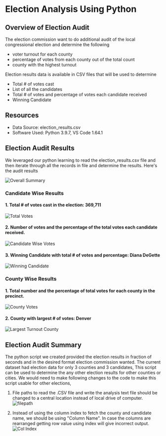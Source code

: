 # Election Analysis Using Python

## Overview of Election Audit
The election commission want to do additional audit of the local congressional election and determine the following 
  - voter turnout for each county
  - percentage of votes from each county out of the total count
  - county with the highest turnout

Election results data is available in CSV files that will be used to determine 
  - Total # of votes cast
  - List of all the candidates
  - Total # of votes and percentage of votes each candidate received
  - Winning Candidate 

## Resources
  - Data Source: election_results.csv
  - Software Used: Python 3.9.7, VS Code 1.64.1

## Election Audit Results
We leveraged our python learning to read the election_results.csv file and then iterate through all the records
in file and determine the results. Here's the audit results

![Overall Summary](https://user-images.githubusercontent.com/98173091/155036733-37ecf777-4200-45f5-be6f-aa48625359c5.png)

### Candidate Wise Results

 #### 1. Total # of votes cast in the election: 369,711  
 ![Total Votes](https://user-images.githubusercontent.com/98173091/155037249-90c452ad-ae99-4688-ba8e-c10c1859ad0f.png)
 
 #### 2. Number of votes and the percentage of the total votes each candidate received.      
 ![Candidate Wise Votes](https://user-images.githubusercontent.com/98173091/155036934-bc957b40-a5b0-4b29-a3d4-dc0f80ad41c8.png)

 #### 3.  Winning Candidate with total # of votes and percentage: Diana DeGette
 ![Winning Candidate](https://user-images.githubusercontent.com/98173091/155037042-b08cbc3a-0243-434b-b0eb-815bbaa2e967.png)

### County Wise Results

 #### 1. Total number and the percentage of total votes for each county in the precinct.
 ![County Votes](https://user-images.githubusercontent.com/98173091/155036574-770cc963-b817-404e-b657-cd3f5ce869ca.png)
  
 #### 2.  County with largest # of votes: Denver
 ![Largest Turnout County](https://user-images.githubusercontent.com/98173091/155036828-f847a3f3-757f-47c3-ad14-dde223fb4c27.png)

 
## Election Audit Summary

The python script we created provided the election results in fraction of seconds and in the desired format
election commission wanted. The current dataset had election data for only 3 counties and 3 candidates,
This script can be used to determine the any other election results for other counties or cities. 
We would need to make following changes to the code to make this script usable for other elections,

1. File paths to read the .CSV file and write the analysis text file should be changed to a central location 
instead of local drive of computer.
![filepath](https://user-images.githubusercontent.com/98173091/155043360-111f2c5c-36f9-4610-8f68-5c25be7d26fe.png)
    

  
2. Instead of using the column index to fetch the county and candidate name, we should be using "Column Name". In case the 
columns are rearranged getting row value using index will give incorrect output.
![Col Index](https://user-images.githubusercontent.com/98173091/155039451-2577c8b8-8d80-4355-900e-91989d0cd8a3.png)
